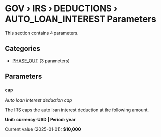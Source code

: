 # GOV › IRS › DEDUCTIONS › AUTO_LOAN_INTEREST Parameters

This section contains 4 parameters.

## Categories

- [PHASE_OUT](phase_out/index.md) (3 parameters)

## Parameters

### `cap`
*Auto loan interest deduction cap*

The IRS caps the auto loan interest deduction at the following amount.

**Unit: currency-USD | Period: year**

Current value (2025-01-01): **$10,000**

